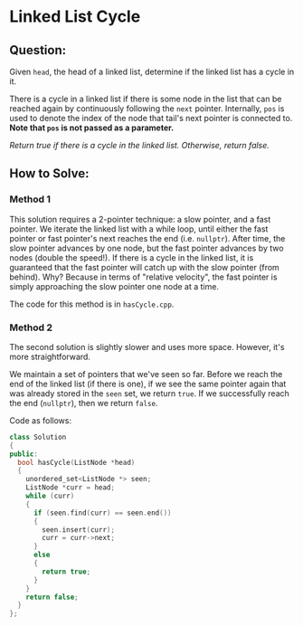 # Linked List Cycle

## Question:

Given `head`, the head of a linked list, determine if the linked list has a cycle in it.

There is a cycle in a linked list if there is some node in the list
that can be reached again by continuously following the `next`
pointer. Internally, `pos` is used to denote the index of the node
that tail's next pointer is connected to. **Note that `pos` is not
passed as a parameter.**

_Return true if there is a cycle in the linked list. Otherwise, return
false._

## How to Solve:

### Method 1

This solution requires a 2-pointer technique: a slow pointer, and a
fast pointer. We iterate the linked list with a while loop, until
either the fast pointer or fast pointer's next reaches the end
(i.e. `nullptr`). After time, the slow pointer advances by one node,
but the fast pointer advances by two nodes (double the speed!). If
there is a cycle in the linked list, it is guaranteed that the fast
pointer will catch up with the slow pointer (from behind). Why?
Because in terms of "relative velocity", the fast pointer is simply
approaching the slow pointer one node at a time.

The code for this method is in `hasCycle.cpp`.

### Method 2

The second solution is slightly slower and uses more space. However,
it's more straightforward.

We maintain a set of pointers that we've seen so far. Before we reach
the end of the linked list (if there is one), if we see the same
pointer again that was already stored in the `seen` set, we return
`true`. If we successfully reach the end (`nullptr`), then we return
`false`.

Code as follows:

```cpp
class Solution
{
public:
  bool hasCycle(ListNode *head)
  {
    unordered_set<ListNode *> seen;
    ListNode *curr = head;
    while (curr)
    {
      if (seen.find(curr) == seen.end())
      {
        seen.insert(curr);
        curr = curr->next;
      }
      else
      {
        return true;
      }
    }
    return false;
  }
};
```
